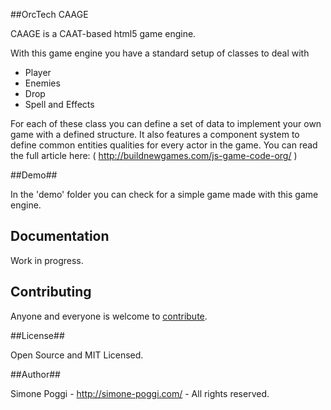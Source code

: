 ##OrcTech CAAGE

CAAGE is a CAAT-based html5 game engine.

With this game engine you have a standard setup of classes to deal with

* Player
* Enemies
* Drop
* Spell and Effects

For each of these class you can define a set of data to implement your own game with a defined structure.
It also features a component system to define common entities qualities for every actor in the game.
You can read the full article here: ( http://buildnewgames.com/js-game-code-org/ )

##Demo##

In the 'demo' folder you can check for a simple game made with this game engine. 

## Documentation

Work in progress.

## Contributing

Anyone and everyone is welcome to [contribute](CONTRIBUTING.md).

##License##

Open Source and MIT Licensed.

##Author##

Simone Poggi - http://simone-poggi.com/ - All rights reserved.

